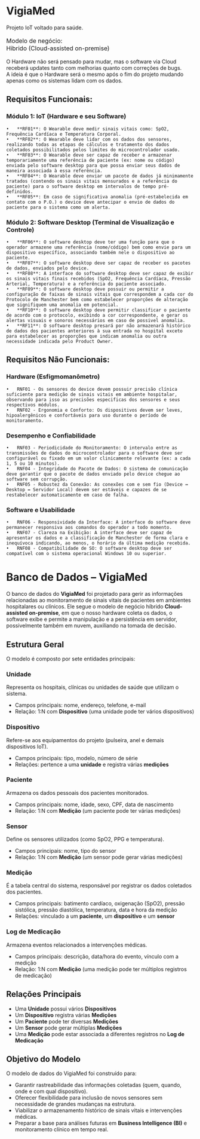 # VigiaMed
Projeto IoT voltado para saúde.<br><br>
<font size ="3"> Modelo de negócio:<br>
Hibrido (Cloud-assisted on-premise)</font><br><br>
O Hardware não será pensado para mudar, mas
o software via Cloud receberá updates tanto com melhorias
quanto com correções de bugs.<br>
A ideia é que o Hardware será o mesmo após o fim do
projeto mudando apenas como os sistemas lidam com os
dados.<br>

## Requisitos Funcionais:
### Módulo 1: IoT (Hardware e seu Software)
    •	**RF01**: O Wearable deve medir sinais vitais como: SpO2, Frequência Cardíaca e Temperatura Corporal.
    •	**RF02**: O Wearable deve lidar com os dados dos sensores, realizando todas as etapas de cálculos e tratamento dos dados coletados possibilitados pelos limites do microcontrolador usado.
    •	**RF03**: O Wearable deve ser capaz de receber e armazenar temporariamente uma referência de paciente (ex: nome ou código) enviada pelo software desktop para que possa enviar seus dados de maneira associada à essa referência.
    •	**RF04**: O Wearable deve enviar um pacote de dados já minimamente tratados (contendo os sinais vitais mensurados e a referência do paciente) para o software desktop em intervalos de tempo pré-definidos.
    •	**RF05**: Em caso de significativa anomalia (pré-estabelecida em contato com o P.O.) o device deve antecipar o envio de dados do paciente para o sistema como um alerta.
### Módulo 2: Software Desktop (Terminal de Visualização e Controle)
    •	**RF06**: O software desktop deve ter uma função para que o operador armazene uma referência (nome/código) bem como envie para um dispositivo específico, associando também nele o dispositivo ao paciente.
    •	**RF07**: O software desktop deve ser capaz de receber os pacotes de dados, enviados pelo device.
    •	**RF08**: A interface do software desktop deve ser capaz de exibir os sinais vitais finais recebidos (SpO2, Frequência Cardíaca, Pressão Arterial, Temperatura) e a referência do paciente associado.
    •	**RF09**: O software desktop deve possuir ou permitir a configuração de faixas de sinais vitais que correspondem a cada cor do Protocolo de Manchester bem como estabelecer proporções de alteração que signifiquem uma anomalia em potencial.
    •	**RF10**: O software desktop deve permitir classificar o paciente de acordo com o protocolo, exibindo a cor correspondente, e gerar os alertas visuais e sonoros necessários em caso de possivel anomalia.
    •	**RF11**: O software desktop presará por não armazenará histórico de dados dos pacientes anteriores à sua entrada no hospital exceto para estabelecer as proporções que indicam anomalia ou outra necessidade indicada pelo Product Owner.

## Requisitos Não Funcionais:
### Hardware (Esfigmomanômetro)
    •	RNF01 - Os sensores do device devem possuir precisão clínica suficiente para medição de sinais vitais em ambiente hospitalar, observando para isso as precisões especificas dos sensores e seus respectivos módulos.
    •	RNF02 - Ergonomia e Conforto: Os dispositivos devem ser leves, hipoalergênicos e confortáveis para uso durante o período de monitoramento.
### Desempenho e Confiabilidade
    •	RNF03 - Periodicidade do Monitoramento: O intervalo entre as transmissões de dados do microcontrolador para o software deve ser configurável ou fixado em um valor clinicamente relevante (ex: a cada 1, 5 ou 10 minutos).
    •	RNF04 - Integridade do Pacote de Dados: O sistema de comunicação deve garantir que o pacote de dados enviado pelo device chegue ao software sem corrupção.
    •	RNF05 - Robustez da Conexão: As conexões com e sem fio (Device ↔ Desktop ↔ Servidor Local) devem ser estáveis e capazes de se restabelecer automaticamente em caso de falha.
### Software e Usabilidade
    •	RNF06 - Responsividade da Interface: A interface do software deve permanecer responsiva aos comandos do operador a todo momento.
    •	RNF07 - Clareza na Exibição: A interface deve ser capaz de apresentar os dados e a classificação de Manchester de forma clara e inequívoca indicando, ao menos, o horário da última medição recebida.
    •	RNF08 - Compatibilidade de SO: O software desktop deve ser compatível com o sistema operacional Windows 10 ou superior.

# Banco de Dados – VigiaMed

O banco de dados do **VigiaMed** foi projetado para gerir as informações relacionadas ao monitoramento de sinais vitais de pacientes em ambientes hospitalares ou clínicos. Ele segue o modelo de negócio híbrido **Cloud-assisted on-premise**, em que o nosso hardware coleta os dados, o software exibe e permite a manipulação e a persistência em servidor, possivelmente também em nuvem, auxiliando na tomada de decisão.

## Estrutura Geral
O modelo é composto por sete entidades principais:

### Unidade
Representa os hospitais, clínicas ou unidades de saúde que utilizam o sistema.
- Campos principais: nome, endereço, telefone, e-mail
- Relação: 1:N com **Dispositivo** (uma unidade pode ter vários dispositivos)

### Dispositivo
Refere-se aos equipamentos do projeto (pulseira, anel e demais dispositivos IoT).
- Campos principais: tipo, modelo, número de série
- Relações: pertence a uma **unidade** e registra várias **medições**

### Paciente
Armazena os dados pessoais dos pacientes monitorados.
- Campos principais: nome, idade, sexo, CPF, data de nascimento
- Relação: 1:N com **Medição** (um paciente pode ter várias medições)

### Sensor
Define os sensores utilizados (como SpO2, PPG e temperatura).
- Campos principais: nome, tipo do sensor
- Relação: 1:N com **Medição** (um sensor pode gerar várias medições)

### Medição
É a tabela central do sistema, responsável por registrar os dados coletados dos pacientes.
- Campos principais: batimento cardíaco, oxigenação (SpO2), pressão sistólica, pressão diastólica, temperatura, data e hora da medição
- Relações: vinculado a um **paciente**, um **dispositivo** e um **sensor**

### Log de Medicação
Armazena eventos relacionados a intervenções médicas.
- Campos principais: descrição, data/hora do evento, vínculo com a medição
- Relação: 1:N com **Medição** (uma medição pode ter múltiplos registros de medicação)

## Relações Principais
- Uma **Unidade** possui vários **Dispositivos**
- Um **Dispositivo** registra várias **Medições**
- Um **Paciente** pode ter diversas **Medições**
- Um **Sensor** pode gerar múltiplas **Medições**
- Uma **Medição** pode estar associada a diferentes registros no **Log de Medicação**

## Objetivo do Modelo
O modelo de dados do VigiaMed foi construído para:
- Garantir rastreabilidade das informações coletadas (quem, quando, onde e com qual dispositivo).
- Oferecer flexibilidade para inclusão de novos sensores sem necessidade de grandes mudanças na estrutura.
- Viabilizar o armazenamento histórico de sinais vitais e intervenções médicas.
- Preparar a base para análises futuras em **Business Intelligence (BI)** e monitoramento clínico em tempo real.  
